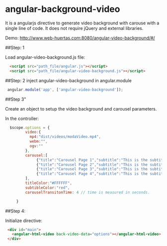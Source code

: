 # angular-background-video
It is a angularjs directive to generate video background with carouse with a single line of code. It does not require jQuery and external libraries. 

Demo: http://www.web-huertas.com:8080/angular-video-background/#/



##Step: 1
 
 Load angular-video-background.js file:
 ```html
   <script src="path_file/angular.js"></script>
   <script src="path_file/angular-video-background.js"></script>
```

##Step: 2
 inject angular-video-background in angular.module
 ```javascript
  angular.module('app', ['angular-video-background']);
 ```


##Step 3"

 Create an object to setup the video background and carousel parameters.
 
 In the controller:
 ```javascript
   $scope.options = {
          video:{
            mp4:"dist/videos/modaVideo.mp4",
            webm:"",
            ogv:""
          },
          carousel:[
               {"title":"Carousel Page 1","subtitle":"This is the subtitle and it need to be longer. This look pretty amazing"},
               {"title":"Carousel Page 2","subtitle":"This is the subtitle and it need to be longer. This look pretty amazing"},
               {"title":"Carousel Page 3","subtitle":"This is the subtitle and it need to be longer. This look pretty amazing"},
               {"title":"Carousel Page 4","subtitle":"This is the subtitle and it need to be longer. This look pretty amazing"}
          ],
          titleColor:"#FFFFFF",
          subtibleColor:"red",
          carouselTransitonTime: 4 // time is measured in seconds. 

      }
 ```
   
      
##Step 4:
 
 Initialize directive:
 ```html
  <div id="main">
    <angular-html-video back-video-data="options"></angular-html-video>  
  </div>
```

